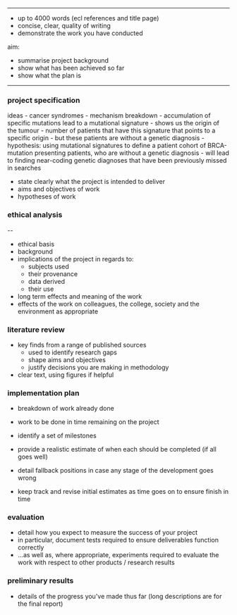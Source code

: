 

---
- up to 4000 words (ecl references and title page)
- concise, clear, quality of writing
- demonstrate the work you have conducted

aim:
- summarise project background
- show what has been achieved so far
- show what the plan is
---

### project specification

ideas
	- cancer syndromes - mechanism breakdown
	- accumulation of specific mutations lead to a mutational signature - shows us the origin of the tumour
	- number of patients that have this signature that points to a specific origin
	- but these patients are without a genetic diagnosis
	- hypothesis: using mutational signatures to define a patient cohort of BRCA-mutation presenting patients, who are without a genetic diagnosis
	- will lead to finding near-coding genetic diagnoses that have been previously missed in searches
- state clearly what the project is intended to deliver
- aims and objectives of work
- hypotheses of work

### ethical analysis

--
- ethical basis
- background
- implications of the project in regards to:
  -  subjects used
  -  their provenance
  -  data derived
  -  their use
-  long term effects and meaning of the work
-  effects of the work on colleagues, the college, society and the environment as appropriate

### literature review
- key finds from a range of published sources
  - used to identify research gaps
  - shape aims and objectives
  - justify decisions you are making in methodology
- clear text, using figures if helpful
### implementation plan
- breakdown of work already done
- work to be done in time remaining on the project
  
- identify a set of milestones
- provide a realistic estimate of when each should be completed (if all goes well)
- detail fallback positions in case any stage of the development goes wrong
- keep track and revise initial estimates as time goes on to ensure finish in time
### evaluation
- detail how you expect to measure the success of your project
- in particular, document tests required to ensure deliverables function correctly
- ...as well as, where appropriate, experiments required to evaluate the work with respect to other products / research results

### preliminary results
- details of the progress you've made thus far (long descriptions are for the final report)
